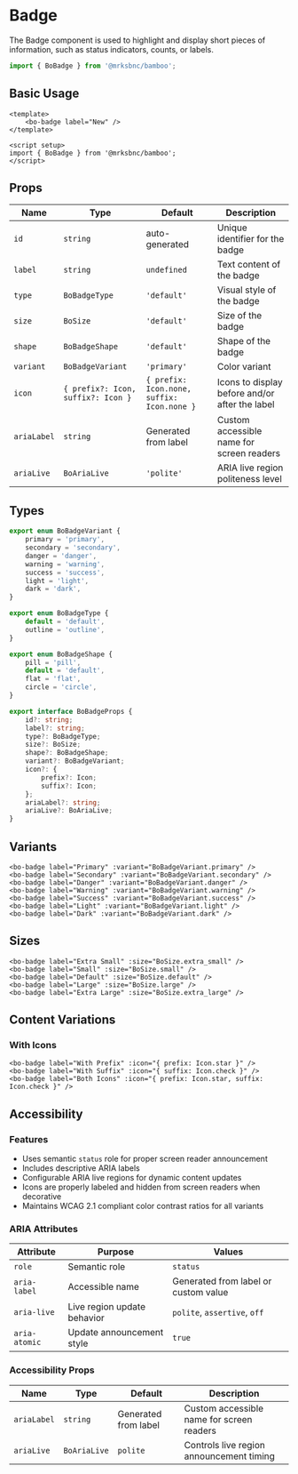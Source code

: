 <script setup>
import { BoBadge, BoBadgeVariant, BoBadgeType, BoBadgeShape } from '@/components/badge';
import { BoSize } from '@/shared';
import { Icon } from '@/components/icon/bo-icon';
</script>

# Badge

The Badge component is used to highlight and display short pieces of information, such as status indicators, counts, or labels.

```js
import { BoBadge } from '@mrksbnc/bamboo';
```

## Basic Usage

```vue
<template>
	<bo-badge label="New" />
</template>

<script setup>
import { BoBadge } from '@mrksbnc/bamboo';
</script>
```

<div class="flex gap-4 items-center my-4">
	<bo-badge label="New" />
</div>

## Props

| Name        | Type                               | Default                                    | Description                                    |
| ----------- | ---------------------------------- | ------------------------------------------ | ---------------------------------------------- |
| `id`        | `string`                           | auto-generated                             | Unique identifier for the badge                |
| `label`     | `string`                           | `undefined`                                | Text content of the badge                      |
| `type`      | `BoBadgeType`                      | `'default'`                                | Visual style of the badge                      |
| `size`      | `BoSize`                           | `'default'`                                | Size of the badge                              |
| `shape`     | `BoBadgeShape`                     | `'default'`                                | Shape of the badge                             |
| `variant`   | `BoBadgeVariant`                   | `'primary'`                                | Color variant                                  |
| `icon`      | `{ prefix?: Icon, suffix?: Icon }` | `{ prefix: Icon.none, suffix: Icon.none }` | Icons to display before and/or after the label |
| `ariaLabel` | `string`                           | Generated from label                       | Custom accessible name for screen readers      |
| `ariaLive`  | `BoAriaLive`                       | `'polite'`                                 | ARIA live region politeness level              |

## Types

```ts
export enum BoBadgeVariant {
	primary = 'primary',
	secondary = 'secondary',
	danger = 'danger',
	warning = 'warning',
	success = 'success',
	light = 'light',
	dark = 'dark',
}

export enum BoBadgeType {
	default = 'default',
	outline = 'outline',
}

export enum BoBadgeShape {
	pill = 'pill',
	default = 'default',
	flat = 'flat',
	circle = 'circle',
}

export interface BoBadgeProps {
	id?: string;
	label?: string;
	type?: BoBadgeType;
	size?: BoSize;
	shape?: BoBadgeShape;
	variant?: BoBadgeVariant;
	icon?: {
		prefix?: Icon;
		suffix?: Icon;
	};
	ariaLabel?: string;
	ariaLive?: BoAriaLive;
}
```

## Variants

<div class="flex gap-4 items-center my-4">
	<bo-badge label="Primary" :variant="BoBadgeVariant.primary" />
	<bo-badge label="Secondary" :variant="BoBadgeVariant.secondary" />
	<bo-badge label="Danger" :variant="BoBadgeVariant.danger" />
	<bo-badge label="Warning" :variant="BoBadgeVariant.warning" />
	<bo-badge label="Success" :variant="BoBadgeVariant.success" />
	<bo-badge label="Light" :variant="BoBadgeVariant.light" />
	<bo-badge label="Dark" :variant="BoBadgeVariant.dark" />
</div>

```vue
<bo-badge label="Primary" :variant="BoBadgeVariant.primary" />
<bo-badge label="Secondary" :variant="BoBadgeVariant.secondary" />
<bo-badge label="Danger" :variant="BoBadgeVariant.danger" />
<bo-badge label="Warning" :variant="BoBadgeVariant.warning" />
<bo-badge label="Success" :variant="BoBadgeVariant.success" />
<bo-badge label="Light" :variant="BoBadgeVariant.light" />
<bo-badge label="Dark" :variant="BoBadgeVariant.dark" />
```

## Sizes

<div class="flex items-center gap-4 my-4">
	<bo-badge label="Extra Small" :size="BoSize.extra_small" />
	<bo-badge label="Small" :size="BoSize.small" />
	<bo-badge label="Default" :size="BoSize.default" />
	<bo-badge label="Large" :size="BoSize.large" />
	<bo-badge label="Extra Large" :size="BoSize.extra_large" />
</div>

```vue
<bo-badge label="Extra Small" :size="BoSize.extra_small" />
<bo-badge label="Small" :size="BoSize.small" />
<bo-badge label="Default" :size="BoSize.default" />
<bo-badge label="Large" :size="BoSize.large" />
<bo-badge label="Extra Large" :size="BoSize.extra_large" />
```

## Content Variations

### With Icons

<div class="flex gap-4 items-center my-4">
	<bo-badge label="With Prefix" :icon="{ prefix: Icon.star }" />
	<bo-badge label="With Suffix" :icon="{ suffix: Icon.check }" />
	<bo-badge label="Both Icons" :icon="{ prefix: Icon.star, suffix: Icon.check }" />
</div>

```vue
<bo-badge label="With Prefix" :icon="{ prefix: Icon.star }" />
<bo-badge label="With Suffix" :icon="{ suffix: Icon.check }" />
<bo-badge label="Both Icons" :icon="{ prefix: Icon.star, suffix: Icon.check }" />
```

## Accessibility

### Features

- Uses semantic `status` role for proper screen reader announcement
- Includes descriptive ARIA labels
- Configurable ARIA live regions for dynamic content updates
- Icons are properly labeled and hidden from screen readers when decorative
- Maintains WCAG 2.1 compliant color contrast ratios for all variants

### ARIA Attributes

| Attribute     | Purpose                     | Values                               |
| ------------- | --------------------------- | ------------------------------------ |
| `role`        | Semantic role               | `status`                             |
| `aria-label`  | Accessible name             | Generated from label or custom value |
| `aria-live`   | Live region update behavior | `polite`, `assertive`, `off`         |
| `aria-atomic` | Update announcement style   | `true`                               |

### Accessibility Props

| Name        | Type         | Default              | Description                               |
| ----------- | ------------ | -------------------- | ----------------------------------------- |
| `ariaLabel` | `string`     | Generated from label | Custom accessible name for screen readers |
| `ariaLive`  | `BoAriaLive` | `polite`             | Controls live region announcement timing  |
